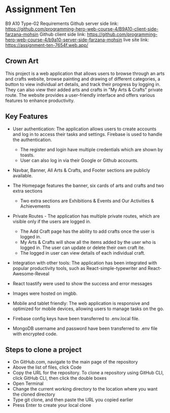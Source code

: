 # Assignment Ten

B9 A10 Type-02 Requirements
Github server side link: https://github.com/programming-hero-web-course-4/B9A10-client-side-farzana-mohsin
Github client side link: https://github.com/programming-hero-web-course-4/b9a10-server-side-farzana-mohsin
live site link: https://assignment-ten-7654f.web.app/

## Crown Art

This project is a web application that allows users to browse through an arts and crafts website, browse painting and drawing of different categories, a button to view individual art details, and track their progress by logging in. They can also view their added arts and crafts in "My Arts & Crafts" private route. The website provides a user-friendly interface and offers various features to enhance productivity.

## Key Features

- User authentication: The application allows users to create accounts and log in to access their tasks and settings. Firebase is used to handle the authentication.
  - The register and login have multiple credentials which are shown by toasts.
  - User can also log in via their Google or Github accounts.
- Navbar, Banner, All Arts & Crafts, and Footer sections are publicly available.
- The Homepage features the banner, six cards of arts and crafts and two extra sections
  - Two extra sections are Exhibitions & Events and Our Activities & Achievements
- Private Routes - The application has multiple private routes, which are visible only if the users are logged in.

  - The Add Craft page has the ability to add crafts once the user is logged in.
  - My Arts & Crafts will show all the items added by the user who is logged in. The user can update or delete their own craft ite.
  - The logged in user can view details of each individual craft.

- Integration with other tools: The application has been integrated with popular productivity tools, such as React-simple-typewriter and React-Awesome-Reveal
- React toastify were used to show the success and error messages
- Images were hosted on imgbb.
- Mobile and tablet friendly: The web application is responsive and optimized for mobile devices, allowing users to manage tasks on the go.
- Firebase config keys have been transferred to .env.local file.
- MongoDB username and password have been transferred to .env file with encrypted code.
## Steps to clone a project
- On GitHub.com, navigate to the main page of the repository
- Above the list of files, click  Code
- Copy the URL for the repository. To clone a repository using GitHub CLI, click GitHub CLI, then click the double boxes
- Open Terminal
- Change the current working directory to the location where you want the cloned directory
- Type git clone, and then paste the URL you copied earlier
- Press Enter to create your local clone
